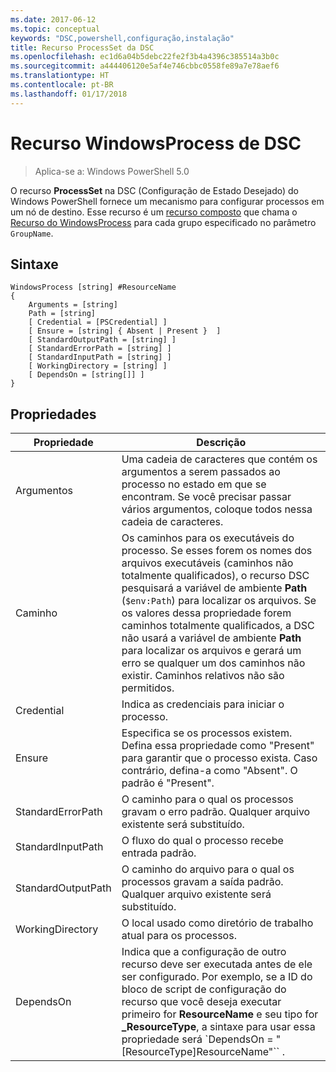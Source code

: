 ```yaml
---
ms.date: 2017-06-12
ms.topic: conceptual
keywords: "DSC,powershell,configuração,instalação"
title: Recurso ProcessSet da DSC
ms.openlocfilehash: ec1d6a04b5debc22fe2f3b4a4396c385514a3b0c
ms.sourcegitcommit: a444406120e5af4e746cbbc0558fe89a7e78aef6
ms.translationtype: HT
ms.contentlocale: pt-BR
ms.lasthandoff: 01/17/2018
---
```

# <a name="dsc-windowsprocess-resource"></a>Recurso WindowsProcess de DSC

> Aplica-se a: Windows PowerShell 5.0

O recurso **ProcessSet** na DSC (Configuração de Estado Desejado) do Windows PowerShell fornece um mecanismo para configurar processos em um nó de destino. Esse recurso é um [recurso composto](authoringResourceComposite.md) que chama o [Recurso do WindowsProcess](windowsProcessResource.md) para cada grupo especificado no parâmetro `GroupName`.

## <a name="syntax"></a>Sintaxe

```
WindowsProcess [string] #ResourceName
{
    Arguments = [string]
    Path = [string]
    [ Credential = [PSCredential] ]
    [ Ensure = [string] { Absent | Present }  ]
    [ StandardOutputPath = [string] ]
    [ StandardErrorPath = [string] ]
    [ StandardInputPath = [string] ]   
    [ WorkingDirectory = [string] ]
    [ DependsOn = [string[]] ]
}
```

## <a name="properties"></a>Propriedades
|  Propriedade  |  Descrição   | 
|---|---| 
| Argumentos| Uma cadeia de caracteres que contém os argumentos a serem passados ao processo no estado em que se encontram. Se você precisar passar vários argumentos, coloque todos nessa cadeia de caracteres.| 
| Caminho| Os caminhos para os executáveis do processo. Se esses forem os nomes dos arquivos executáveis (caminhos não totalmente qualificados), o recurso DSC pesquisará a variável de ambiente **Path** (`$env:Path`) para localizar os arquivos. Se os valores dessa propriedade forem caminhos totalmente qualificados, a DSC não usará a variável de ambiente **Path** para localizar os arquivos e gerará um erro se qualquer um dos caminhos não existir. Caminhos relativos não são permitidos.| 
| Credential| Indica as credenciais para iniciar o processo.| 
| Ensure| Especifica se os processos existem. Defina essa propriedade como "Present" para garantir que o processo exista. Caso contrário, defina-a como "Absent". O padrão é "Present".| 
| StandardErrorPath| O caminho para o qual os processos gravam o erro padrão. Qualquer arquivo existente será substituído.| 
| StandardInputPath| O fluxo do qual o processo recebe entrada padrão.| 
| StandardOutputPath| O caminho do arquivo para o qual os processos gravam a saída padrão. Qualquer arquivo existente será substituído.| 
| WorkingDirectory| O local usado como diretório de trabalho atual para os processos.| 
| DependsOn | Indica que a configuração de outro recurso deve ser executada antes de ele ser configurado. Por exemplo, se a ID do bloco de script de configuração do recurso que você deseja executar primeiro for **ResourceName** e seu tipo for **_ResourceType**, a sintaxe para usar essa propriedade será `DependsOn = "[ResourceType]ResourceName"`` .| 

